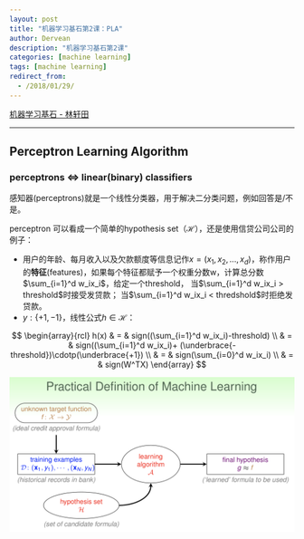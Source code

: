 ```yaml
---
layout: post
title: "机器学习基石第2课：PLA"
author: Dervean
description: "机器学习基石第2课"
categories: [machine learning]
tags: [machine learning]
redirect_from:
  - /2018/01/29/
---
```


[机器学习基石 - 林轩田](https://www.csie.ntu.edu.tw/~htlin/course/mlfound17fall/)

---

## Perceptron Learning Algorithm

### perceptrons $\Leftrightarrow$ linear(binary) classifiers

感知器(perceptrons)就是一个线性分类器，用于解决二分类问题，例如回答是/不是。

perceptron 可以看成一个简单的hypothesis set（$\mathcal{H}$），还是使用信贷公司公司的例子：
* 用户的年龄、每月收入以及欠款额度等信息记作$x = (x_1,x_2,...,x_d)$，称作用户的**特征**(features)，如果每个特征都赋予一个权重分数w，计算总分数 $\sum_{i=1}^d w_ix_i$，给定一个threshold，
当$\sum_{i=1}^d w_ix_i > threshold$时接受发贷款；
当$\sum_{i=1}^d w_ix_i < thredshold$时拒绝发贷款。
* $y:\left\{+1,-1\right\}$，线性公式$h \in \mathcal{H}$：

$$
\begin{array}{rcl}
h(x)	&	=	&	sign((\sum_{i=1}^d w_ix_i)-threshold)      \\
		&	=	&	sign((\sum_{i=1}^d w_ix_i)+ (\underbrace{-threshold})\cdotp(\underbrace{+1})  \\
		&	=	&	sign(\sum_{i=0}^d w_ix_i)  \\
		&	=	&	sign(W^TX)
\end{array}
$$


![definition](/images/ML/definition-ML.png "definition")